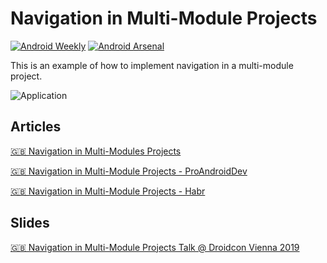 # Navigation in Multi-Module Projects
[![Android Weekly]( https://img.shields.io/badge/Android%20Weekly-%23348-blue.svg )]( http://androidweekly.net/issues/issue-348)
[![Android Arsenal](https://img.shields.io/badge/Android%20Arsenal-Modular%20navigation-brightgreen.svg?style=flat)](https://android-arsenal.com/details/3/7739)

This is an example of how to implement navigation in a multi-module project.

![Application](https://cdn-images-1.medium.com/max/1600/1*sQPQIhakVlhq--AvqnUeNg.gif)

## Articles
[🇬🇧 Navigation in Multi-Modules Projects](https://vponomarenko.me/article/2019/04/30/navigation-in-multi-modules-projects.html)

[🇬🇧 Navigation in Multi-Module Projects - ProAndroidDev](https://medium.com/p/navigation-in-multi-module-projects-9a5c53ad219)

[🇬🇧 Navigation in Multi-Module Projects - Habr](https://habr.com/ru/post/443288/)

## Slides
[🇬🇧 Navigation in Multi-Module Projects Talk @ Droidcon Vienna 2019](https://vponomarenko.me/speaking/2019/09/19/presentation-navigation-in-multi-modular-projects.html)
